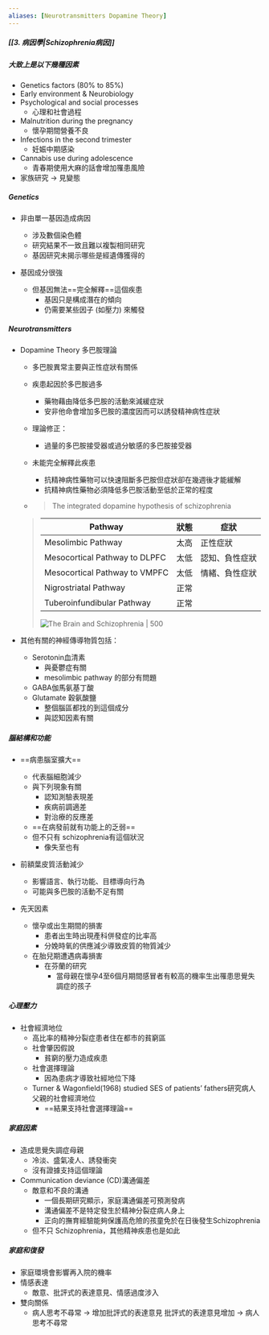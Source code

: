 ```yaml
---
aliases: [Neurotransmitters Dopamine Theory]
---
```


##### [[3. 病因學|Schizophrenia病因]]
##### 大致上是以下幾種因素
- Genetics factors (80% to 85%)
- Early environment & Neurobiology
- Psychological and social processes
	- 心理和社會過程
- Malnutrition during the pregnancy
	- 懷孕期間營養不良
- Infections in the second trimester
	- 妊娠中期感染
- Cannabis use during adolescence
	- 青春期使用大麻的話會增加罹患風險
- 家族研究 -> 見變態

##### Genetics
- 非由單一基因造成病因
	- 涉及數個染色體
	- 研究結果不一致且難以複製相同研究
	- 基因研究未揭示哪些是經遺傳獲得的

- 基因成分很強
	- 但基因無法==完全解釋==這個疾患
		- 基因只是構成潛在的傾向
		- 仍需要某些因子 (如壓力) 來觸發
##### Neurotransmitters
- Dopamine Theory 多巴胺理論
	- 多巴胺異常主要與正性症狀有關係
	- 疾患起因於多巴胺過多
		- 藥物藉由降低多巴胺的活動來減緩症狀
		- 安非他命會增加多巴胺的濃度因而可以誘發精神病性症狀

	- 理論修正：
		- 過量的多巴胺接受器或過分敏感的多巴胺接受器
	- 未能完全解釋此疾患
		- 抗精神病性藥物可以快速阻斷多巴胺但症狀卻在幾週後才能緩解
		- 抗精神病性藥物必須降低多巴胺活動至低於正常的程度

	- > The integrated dopamine hypothesis of schizophrenia
	>
	> Pathway | 狀態 | 症狀
	> -- | -- | -- 
	> Mesolimbic Pathway | 太高 | 正性症狀
	> Mesocortical Pathway to DLPFC | 太低 | 認知、負性症狀
	> Mesocortical Pathway to VMPFC | 太低 | 情緒、負性症狀
	> Nigrostriatal Pathway | 正常 
	> Tuberoinfundibular Pathway |正常
	> 
	> ![The Brain and Schizophrenia | 500](https://i.imgur.com/tFNaJrn.png)

- 其他有關的神經傳導物質包括：
	- Serotonin血清素
		- 與憂鬱症有關
		- mesolimbic pathway 的部分有問題
	- GABA伽馬氨基丁酸
	- Glutamate 穀氨酸鹽
		- 整個腦區都找的到這個成分
		- 與認知因素有關

##### 腦結構和功能
- ==病患腦室擴大==
	- 代表腦細胞減少
	- 與下列現象有關
		- 認知測驗表現差
		- 疾病前調適差
		- 對治療的反應差
	- ==在病發前就有功能上的乏弱==
	- 但不只有 schizophrenia有這個狀況
		- 像失至也有
- 前額葉皮質活動減少
	- 影響語言、執行功能、目標導向行為
	- 可能與多巴胺的活動不足有關
	
- 先天因素
	- 懷孕或出生期間的損害
		- 患者出生時出現產科併發症的比率高
		- 分娩時氧的供應減少導致皮質的物質減少
	- 在胎兒期遭遇病毒損害
		- 在芬蘭的研究
			- 當母親在懷孕4至6個月期間感冒者有較高的機率生出罹患思覺失調症的孩子

##### 心理壓力
- 社會經濟地位
	- 高比率的精神分裂症患者住在都市的貧窮區
	- 社會肇因假說
		- 貧窮的壓力造成疾患
	- 社會選擇理論
		- 因為患病才導致社經地位下降
	- Turner & Wagonfield(1968) studied SES of patients’ fathers研究病人父親的社會經濟地位
		- ==結果支持社會選擇理論==

##### 家庭因素
-  造成思覺失調症母親
	-  冷淡、盛氣凌人、誘發衝突
	-  沒有證據支持這個理論
-  Communication deviance (CD)溝通偏差
	-  敵意和不良的溝通
		-  一個長期研究顯示，家庭溝通偏差可預測發病
		-  溝通偏差不是特定發生於精神分裂症病人身上
		-  正向的撫育經驗能夠保護高危險的孩童免於在日後發生Schizophrenia
	- 但不只 Schizophrenia，其他精神疾患也是如此

##### 家庭和復發
- 家庭環境會影響再入院的機率
- 情感表達
	- 敵意、批評式的表達意見、情感過度涉入
-   雙向關係
	-   病人思考不尋常 → 增加批評式的表達意見
		 批評式的表達意見增加 → 病人思考不尋常